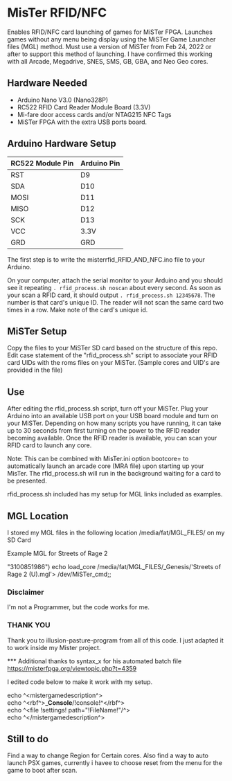 # MisTer RFID/NFC
Enables RFID/NFC card launching of games for MiSTer FPGA. Launches games without any menu being display using the MiSTer Game Launcher files (MGL) method. Must use a version of MiSTer from Feb 24, 2022 or after to support this method of launching. I have confirmed this working with all Arcade, Megadrive, SNES, SMS, GB, GBA, and Neo Geo cores.

## Hardware Needed
- Arduino Nano V3.0 (Nano328P)
- RC522 RFID Card Reader Module Board (3.3V)
- Mi-fare door access cards and/or NTAG215 NFC Tags
- MiSTer FPGA with the extra USB ports board.

## Arduino Hardware Setup
| RC522 Module Pin | Arduino Pin|
|---|---|
|RST|D9|
|SDA|D10|
|MOSI|D11|
|MISO|D12|
|SCK|D13|
|VCC|3.3V|
|GRD|GRD|

The first step is to write the misterrfid_RFID_AND_NFC.ino file to your Arduino.

On your computer, attach the serial monitor to your Arduino and you should see it repeating `. rfid_process.sh noscan` about every second. As soon as your scan a RFID card, it should output `. rfid_process.sh 12345678`. The number is that card's unique ID. The reader will not scan the same card two times in a row. Make note of the card's unique id.

## MiSTer Setup
Copy the files to your MiSTer SD card based on the structure of this repo. Edit case statement of the "rfid_process.sh" script to associate your RFID card UIDs with the roms files on your MiSTer. (Sample cores and UID's are provided in the file)

## Use
After editing the rfid_process.sh script, turn off your MiSTer. Plug your Arduino into an available USB port on your USB board module and turn on your MiSTer. Depending on how many scripts you have running, it can take up to 30 seconds from first turning on the power to the RFID reader becoming available. Once the RFID reader is available, you can scan your RFID card to launch any core.

Note: This can be combined with MisTer.ini option bootcore= to automatically launch an arcade core (MRA file) upon starting up your MisTer. The rfid_process.sh will run in the background waiting for a card to be presented.

rfid_process.sh included has my setup for MGL links included as examples.

## MGL Location
I stored my MGL files in the following location /media/fat/MGL_FILES/ on my SD Card

Example MGL for Streets of Rage 2

"3100851986") echo load_core /media/fat/MGL_FILES/_Genesis/'Streets of Rage 2 (U).mgl'> /dev/MiSTer_cmd;;


### Disclaimer
I'm not a Programmer, but the code works for me.


### THANK YOU
Thank you to illusion-pasture-program from all of this code. I just adapted it to work inside my Mister project. 

*** Additional thanks to syntax_x	for his automated batch file https://misterfpga.org/viewtopic.php?t=4359

I edited 	code below to make it work with my setup.

echo \^<mistergamedescription\^>  
echo	 \^<rbf\^>**\_Console**/!console!\^</rbf\^>  
echo	 \^<file !settings! path="!FileName!"/\^>  
echo \^</mistergamedescription\^>


## Still to do
Find a way to change Region for Certain cores.
Also find a way to auto launch PSX games, currently i havee to choose reset from the menu for the game to boot after scan.
